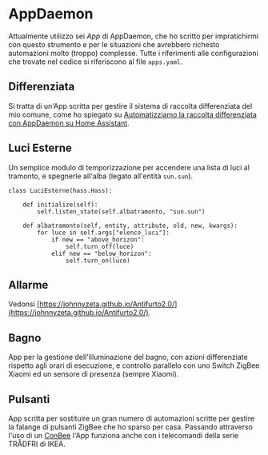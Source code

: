 # AppDaemon

Attualmente utilizzo sei *App* di AppDaemon, che ho scritto per impratichirmi con questo strumento e per le situazioni che avrebbero richesto automazioni molto (troppo) complesse. Tutte i riferimenti alle configurazioni che trovate nel codice si riferiscono al file ```apps.yaml```.

## Differenziata

Si tratta di un'App scritta per gestire il sistema di raccolta differenziata del mio comune, come ho spiegato su [Automatizziamo la raccolta differenziata con AppDaemon su Home Assistant](https://www.saggiamente.com/2020/03/automatizziamo-la-raccolta-differenziata-con-appdaemon-su-home-assistant/).

## Luci Esterne

Un semplice modulo di temporizzazione per accendere una lista di luci al tramonto, e spegnerle all'alba (legato all'entità ```sun.sun```).

```python3
class LuciEsterne(hass.Hass):

    def initialize(self):
        self.listen_state(self.albatramonto, "sun.sun")

    def albatramonto(self, entity, attribute, old, new, kwargs):
        for luce in self.args["elenco_luci"]:
            if new == "above_horizon":
                self.turn_off(luce)
            elif new == "below_horizon":
                self.turn_on(luce)
```

## Allarme

Vedonsi [https://johnnyzeta.github.io/Antifurto2.0/](https://johnnyzeta.github.io/Antifurto2.0/).

## Bagno

App per la gestione dell'illuminazione del bagno, con azioni differenziate rispetto agli orari di esecuzione, e controllo parallelo con uno Switch ZigBee Xiaomi ed un sensore di presenza (sempre Xiaomi).

## Pulsanti

App scritta per sostituire un gran numero di automazioni scritte per gestire la falange di pulsanti ZigBee che ho sparso per casa. Passando attraverso l'uso di un [ConBee](https://www.saggiamente.com/2019/01/conbee-il-gateway-unico-per-i-dispositivi-zigbee-su-home-assistant/) l'App funziona anche con i telecomandi della serie TRÅDFRI di IKEA.